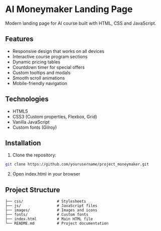 # AI Moneymaker Landing Page

Modern landing page for AI course built with HTML, CSS and JavaScript.

## Features

-   Responsive design that works on all devices
-   Interactive course program sections
-   Dynamic pricing tables
-   Countdown timer for special offers
-   Custom tooltips and modals
-   Smooth scroll animations
-   Mobile-friendly navigation

## Technologies

-   HTML5
-   CSS3 (Custom properties, Flexbox, Grid)
-   Vanilla JavaScript
-   Custom fonts (Gilroy)

## Installation

1. Clone the repository:

```bash
git clone https://github.com/yourusername/project_moneymaker.git
```

2. Open index.html in your browser

## Project Structure

```
├── css/               # Stylesheets
├── js/                # JavaScript files
├── images/            # Images and icons
├── fonts/             # Custom fonts
├── index.html         # Main HTML file
└── README.md          # Project documentation
```
